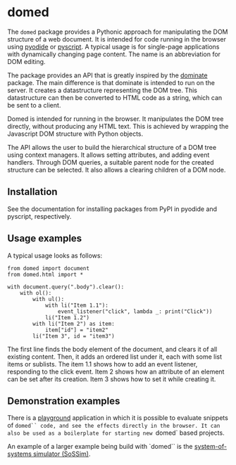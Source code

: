 # domed

The `domed` package provides a Pythonic approach for manipulating the DOM structure of a web document.
It is intended for code running in the browser using [pyodide](https://pyodide.org/en/stable/) or [pyscript](https://pyscript.net/).
A typical usage is for single-page applications with dynamically changing page content.
The name is an abbreviation for DOM editing.

The package provides an API that is greatly inspired by the [dominate](https://github.com/Knio/dominate) package.
The main difference is that dominate is intended to run on the server.
It creates a datastructure representing the DOM tree.
This datastructure can then be converted to HTML code as a string, which can be sent to a client.

Domed is intended for running in the browser.
It manipulates the DOM tree directly, without producing any HTML text.
This is achieved by wrapping the Javascript DOM structure with Python objects.

The API allows the user to build the hierarchical structure of a DOM tree using context managers.
It allows setting attributes, and adding event handlers.
Through DOM queries, a suitable parent node for the created structure can be selected.
It also allows a clearing children of a DOM node.

## Installation

See the documentation for installing packages from PyPI in pyodide and pyscript, respectively.

## Usage examples

A typical usage looks as follows:

```
from domed import document
from domed.html import *

with document.query(".body").clear():
    with ol():
        with ul():
            with li("Item 1.1"):
                event_listener("click", lambda _: print("Click"))
            li("Item 1.2")
        with li("Item 2") as item:
            item["id"] = "item2"
        li("Item 3", id = "item3")
```

The first line finds the body element of the document, and clears it of all existing content.
Then, it adds an ordered list under it, each with some list items or sublists.
The item 1.1 shows how to add an event listener, responding to the click event.
Item 2 shows how an attribute of an element can be set after its creation.
Item 3 shows how to set it while creating it.

## Demonstration examples

There is a [playground](https://jakobaxelsson.github.io/domed/playground.html) application in which it is possible to evaluate
snippets of `domed`` code, and see the effects directly in the browser.
It can also be used as a boilerplate for starting new `domed` based projects.

An example of a larger example being build with `domed`` is the [system-of-systems simulator (SoSSim)](https://github.com/jakobaxelsson/sossim).